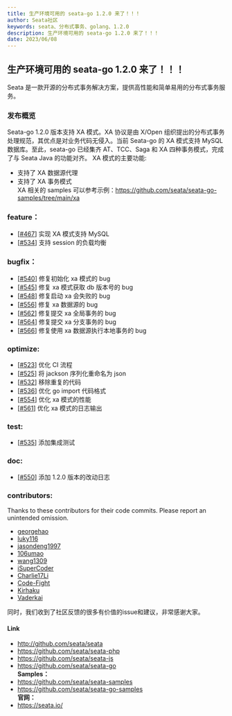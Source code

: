 ```yaml
---
title: 生产环境可用的 seata-go 1.2.0 来了！！！
author: Seata社区
keywords: seata、分布式事务、golang、1.2.0
description: 生产环境可用的 seata-go 1.2.0 来了！！！
date: 2023/06/08
---
```


## 生产环境可用的 seata-go 1.2.0 来了！！！

Seata 是一款开源的分布式事务解决方案，提供高性能和简单易用的分布式事务服务。

### 发布概览
Seata-go 1.2.0 版本支持 XA 模式。XA 协议是由 X/Open 组织提出的分布式事务处理规范，其优点是对业务代码无侵入。当前 Seata-go 的 XA 模式支持 MySQL 数据库。至此，seata-go 已经集齐 AT、TCC、Saga 和 XA 四种事务模式，完成了与 Seata Java 的功能对齐。 XA 模式的主要功能:
- 支持了 XA 数据源代理 
- 支持了 XA 事务模式  
XA 相关的 samples 可以参考示例：https://github.com/seata/seata-go-samples/tree/main/xa

### feature：

- [[#467](https://github.com/seata/seata-go/pull/467)] 实现 XA 模式支持 MySQL
- [[#534](https://github.com/seata/seata-go/pull/534)] 支持 session 的负载均衡

### bugfix：

- [[#540](https://github.com/seata/seata-go/pull/540)] 修复初始化 xa 模式的 bug
- [[#545](https://github.com/seata/seata-go/pull/545)] 修复 xa 模式获取 db 版本号的 bug
- [[#548](https://github.com/seata/seata-go/pull/548)] 修复启动 xa 会失败的 bug
- [[#556](https://github.com/seata/seata-go/pull/556)] 修复 xa 数据源的 bug
- [[#562](https://github.com/seata/seata-go/pull/562)] 修复提交 xa 全局事务的 bug
- [[#564](https://github.com/seata/seata-go/pull/564)] 修复提交 xa 分支事务的 bug
- [[#566](https://github.com/seata/seata-go/pull/566)] 修复使用 xa 数据源执行本地事务的 bug

### optimize:

- [[#523](https://github.com/seata/seata-go/pull/523)] 优化 CI 流程
- [[#525](https://github.com/seata/seata-go/pull/456)] 将 jackson 序列化重命名为 json
- [[#532](https://github.com/seata/seata-go/pull/532)] 移除重复的代码
- [[#536](https://github.com/seata/seata-go/pull/536)] 优化 go import 代码格式
- [[#554](https://github.com/seata/seata-go/pull/554)] 优化 xa 模式的性能
- [[#561](https://github.com/seata/seata-go/pull/561)] 优化 xa 模式的日志输出

### test:

- [[#535](https://github.com/seata/seata-go/pull/535)] 添加集成测试

### doc:
- [[#550](https://github.com/seata/seata-go/pull/550)] 添加 1.2.0 版本的改动日志


### contributors:

Thanks to these contributors for their code commits. Please report an unintended omission.

- [georgehao](https://github.com/georgehao)
- [luky116](https://github.com/luky116)
- [jasondeng1997](https://github.com/jasondeng1997)
- [106umao](https://github.com/106umao)
- [wang1309](https://github.com/wang1309)
- [iSuperCoder](https://github.com/iSuperCoder)
- [Charlie17Li](https://github.com/Charlie17Li)
- [Code-Fight](https://github.com/Code-Fight)
- [Kirhaku](https://github.com/Kirhaku)
- [Vaderkai](https://github.com/VaderKai)

同时，我们收到了社区反馈的很多有价值的issue和建议，非常感谢大家。


#### Link

- http://github.com/seata/seata
- https://github.com/seata/seata-php
- https://github.com/seata/seata-js
- https://github.com/seata/seata-go   
  **Samples：**
- https://github.com/seata/seata-samples
- https://github.com/seata/seata-go-samples   
  **官网：**   
- https://seata.io/